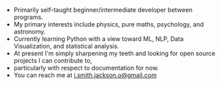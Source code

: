- Primarily self-taught beginner/intermediate developer between programs. 
- My primary interests include physics, pure maths, psychology, and astronomy. 
- Currently learning Python with a view toward ML, NLP, Data Visualization, and statistical analysis.
- At present I'm simply sharpening my teeth and looking for open source projects I can contribute to, 
- particularly with respect to documentation for now. 
- You can reach me at i.smith.jackson.o@gmail.com

